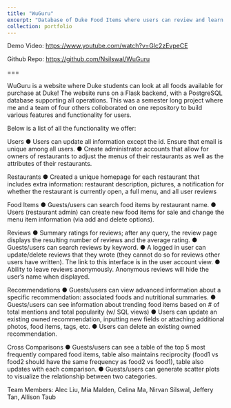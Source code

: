 ```yaml
---
title: "WuGuru"
excerpt: "Database of Duke Food Items where users can review and learn about new ones!<br/><img src='/images/WuGuru.png'> (SQL, Flask, HTML, Python)"
collection: portfolio
---
```


Demo Video: <https://www.youtube.com/watch?v=Glc2zEvpeCE>

Github Repo: <https://github.com/Nsilswal/WuGuru>

===

WuGuru is a website where Duke students can look at all foods available for purchase at Duke! The website runs on a Flask backend, with a PostgreSQL database supporting all operations. This was a semester long project where me and a team of four others colloborated on one repository to build various features and functionality for users.

Below is a list of all the functionality we offer:

Users 
● Users can update all information except the id. Ensure that email is unique among all users. 
● Create administrator accounts that allow for owners of restaurants to adjust the menus of their restaurants as well as the attributes of their restaurants. 

Restaurants 
● Created a unique homepage for each restaurant that includes extra information: restaurant description, pictures, a notification for whether the restaurant is currently open, a full menu, and all user reviews 

Food Items 
● Guests/users can search food items by restaurant name. 
● Users (restaurant admin) can create new food items for sale and change the menu item information (via add and delete options). 

Reviews 
● Summary ratings for reviews; after any query, the review page displays the resulting number of reviews and the average rating. 
● Guests/users can search reviews by keyword. 
● A logged in user can update/delete reviews that they wrote (they cannot do so for reviews other users have written). The link to this interface is in the user account view. 
● Ability to leave reviews anonymously. Anonymous reviews will hide the user’s name when displayed. 

Recommendations 
● Guests/users can view advanced information about a specific recommendation: associated foods and nutritional summaries. 
● Guests/users can see information about trending food items based on # of total mentions and total popularity (w/ SQL views) 
● Users can update an existing owned recommendation, inputting new fields or attaching additional photos, food items, tags, etc. 
● Users can delete an existing owned recommendation. 

Cross Comparisons 
● Guests/users can see a table of the top 5 most frequently compared food items, table also maintains reciprocity (food1 vs food2 should have the same frequency as food2 vs food1), table also updates with each comparison. 
● Guests/users can generate scatter plots to visualize the relationship between two categories.

Team Members: Alec Liu, Mia Malden, Celina Ma, Nirvan Silswal, Jeffery Tan, Allison Taub
